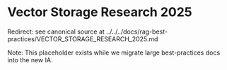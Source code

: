 # Vector Storage Research 2025

Redirect: see canonical source at ../../../docs/rag-best-practices/VECTOR_STORAGE_RESEARCH_2025.md

Note: This placeholder exists while we migrate large best-practices docs into the new IA.

